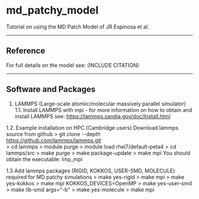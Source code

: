 # md_patchy_model

Tutorial on using the MD Patch Model of JR Espinosa et al.

--------------------------------------------
Reference
--------------------------------------------

For full details on the model see: (INCLUDE CITATION)


--------------------------------------------
Software and Packages
--------------------------------------------

1. LAMMPS (Large-scale atomiic/molecular massively parallel 
   simulator) 
   1.1. Install LAMMPS with mpi - for more information on how to obtain and install LAMMPS 
        see: https://lammps.sandia.gov/doc/Install.html
       
  1.2. Example installation on HPC (Cambridge users)
        Download lammps source from github
           > git clone --depth https://github.com/lammps/lammps.git \
           > cd lammps
           > module purge 
           > module load rhel7/default-peta4
           > cd lammps/src
           > make purge
           > make package-update
           > make mpi
           You should obtain the executable: lmp_mpi  
           
  1.3  Add lammps packages (RIGID, KOKKOS, USER-SMD, MOLECULE) required for MD patchy simulations
          > make yes-rigid
          > make mpi
          > make yes-kokkos
          > make mpi KOKKOS_DEVICES=OpenMP
          > make yes-user-smd
          > make lib-smd args="-b"
          > make yes-molecule
          > make mpi  

         
